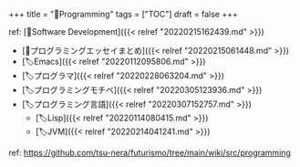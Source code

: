 +++
title = "📂Programming"
tags = ["TOC"]
draft = false
+++

ref: [📂Software Development]({{< relref "20220215162439.md" >}})

-   [📝プログラミングエッセイまとめ]({{< relref "20220215061448.md" >}})
-   [🏷Emacs]({{< relref "20220112095806.md" >}})
-   [🏷プログラマ]({{< relref "20220228063204.md" >}})
-   [🏷プログラミングモチベ]({{< relref "20220305123936.md" >}})
-   [🏷プログラミング言語]({{< relref "20220307152757.md" >}})
    -   [🏷Lisp]({{< relref "20220114080415.md" >}})
    -   [🏷JVM]({{< relref "20220214041241.md" >}})

ref: <https://github.com/tsu-nera/futurismo/tree/main/wiki/src/programming>
